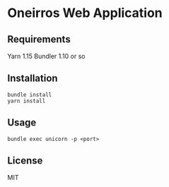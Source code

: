 # Oneirros Web Application

## Requirements

Yarn 1.15
Bundler 1.10 or so

## Installation

```
bundle install
yarn install
```

## Usage

```
bundle exec unicorn -p <port>
```

## License
MIT
